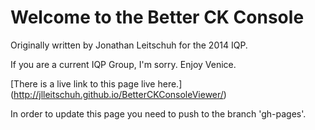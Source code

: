 # Welcome to the Better CK Console

Originally written by Jonathan Leitschuh for the 2014 IQP.

If you are a current IQP Group, I'm sorry. Enjoy Venice.

[There is a live link to this page live here.] (http://jlleitschuh.github.io/BetterCKConsoleViewer/)

In order to update this page you need to push to the branch 'gh-pages'.


